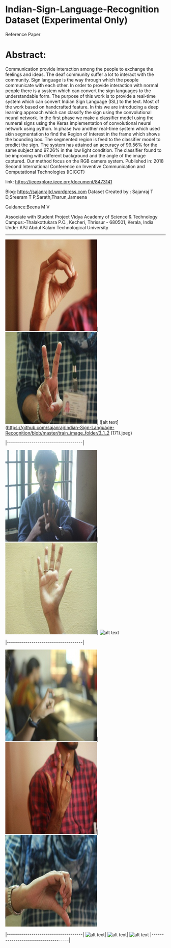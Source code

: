 # Indian-Sign-Language-Recognition Dataset (Experimental Only)
Reference Paper
# Abstract:
Communication provide interaction among the people to exchange the feelings and ideas. The deaf community suffer a lot to interact with the community. Sign language is the way through which the people communicate with each other. In order to provide interaction with normal people there is a system which can convert the sign languages to the understandable form. The purpose of this work is to provide a real-time system which can convert Indian Sign Language (ISL) to the text. Most of the work based on handcrafted feature. In this we are introducing a deep learning approach which can classify the sign using the convolutional neural network. In the first phase we make a classifier model using the numeral signs using the Keras implementation of convolutional neural network using python. In phase two another real-time system which used skin segmentation to find the Region of Interest in the frame which shows the bounding box. The segmented region is feed to the classifier model to predict the sign. The system has attained an accuracy of 99.56% for the same subject and 97.26% in the low light condition. The classifier found to be improving with different background and the angle of the image captured. Our method focus on the RGB camera system.
Published in: 2018 Second International Conference on Inventive Communication and Computational Technologies (ICICCT)

link: https://ieeexplore.ieee.org/document/8473141

Blog: https://sajanrajtd.wordpress.com
Dataset Created by : Sajanraj T D,Sreeram T P,Sarath,Tharun,Jameena

Guidance:Beena M V

Associate with Student Project
Vidya Academy of Science & Technology
Campus:-Thalakottukara P.O., Kecheri, Thrissur - 680501, Kerala, India
Under APJ Abdul Kalam Technological University


-------------------------------------------------------------------------------------------

![alt text](https://github.com/sajanraj/Indian-Sign-Language-Recognition/blob/master/train_image_folder/0_98.JPG)|
![alt text](https://github.com/sajanraj/Indian-Sign-Language-Recognition/blob/master/train_image_folder/2_23.jpg)|
![alt text](https://github.com/sajanraj/Indian-Sign-Language-Recognition/blob/master/train_image_folder/3_1_2 (171).jpeg)

|-------------------------------------|

![alt text](https://github.com/sajanraj/Indian-Sign-Language-Recognition/blob/master/train_image_folder/4_1.jpg)|
![alt text](https://github.com/sajanraj/Indian-Sign-Language-Recognition/blob/master/train_image_folder/5_219.jpg)|
![alt text](https://github.com/sajanraj/Indian-Sign-Language-Recognition/blob/master/train_image_folder/6_1_(19).jpeg)

|-------------------------------------|

![alt text](https://github.com/sajanraj/Indian-Sign-Language-Recognition/blob/master/train_image_folder/7_11.jpg)|
![alt text](https://github.com/sajanraj/Indian-Sign-Language-Recognition/blob/master/train_image_folder/8_149.JPG)|
![alt text](https://github.com/sajanraj/Indian-Sign-Language-Recognition/blob/master/train_image_folder/9_199.jpg)

|-------------------------------------|
![alt text]()|
![alt text]()|
![alt text]()
|-------------------------------------|
